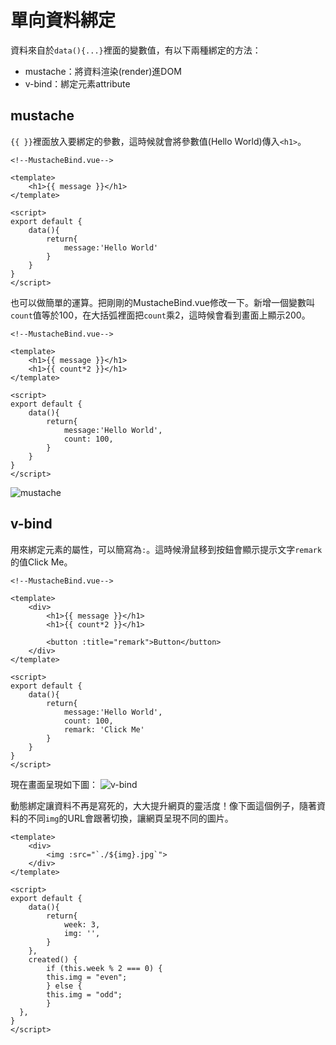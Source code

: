 # 單向資料綁定
資料來自於`data(){...}`裡面的變數值，有以下兩種綁定的方法：
- mustache：將資料渲染(render)進DOM
- v-bind：綁定元素attribute

## mustache
`{{ }}`裡面放入要綁定的參數，這時候就會將參數值(Hello World)傳入`<h1>`。
```vue
<!--MustacheBind.vue-->

<template>
    <h1>{{ message }}</h1>
</template>

<script>
export default {
    data(){
        return{
            message:'Hello World'
        }
    }
}
</script>
```
也可以做簡單的運算。把剛剛的MustacheBind.vue修改一下。新增一個變數叫`count`值等於100，在大括弧裡面把`count`乘2，這時候會看到畫面上顯示200。
```vue
<!--MustacheBind.vue-->

<template>
    <h1>{{ message }}</h1>
    <h1>{{ count*2 }}</h1>
</template>

<script>
export default {
    data(){
        return{
            message:'Hello World',
            count: 100,
        }
    }
}
</script>
```
![mustache](https://github.com/PeggyHsiao/Vue-Notes/blob/master/basic/mustache.JPG)
## v-bind 
用來綁定元素的屬性，可以簡寫為`:`。這時候滑鼠移到按鈕會顯示提示文字`remark`的值Click Me。
```vue
<!--MustacheBind.vue-->

<template>
    <div>
        <h1>{{ message }}</h1>
        <h1>{{ count*2 }}</h1>

        <button :title="remark">Button</button>
    </div>
</template>

<script>
export default {
    data(){
        return{
            message:'Hello World',
            count: 100,
            remark: 'Click Me'
        }
    }
}
</script>
```
現在畫面呈現如下圖：
![v-bind](https://github.com/PeggyHsiao/Vue-Notes/blob/master/basic/bind.JPG)  

動態綁定讓資料不再是寫死的，大大提升網頁的靈活度！像下面這個例子，隨著資料的不同`img`的URL會跟著切換，讓網頁呈現不同的圖片。
```vue
<template>
    <div>
        <img :src="`./${img}.jpg`">
    </div>
</template>

<script>
export default {
    data(){
        return{
            week: 3,
            img: '',
        }
    },
    created() {
        if (this.week % 2 === 0) {
        this.img = "even";
        } else {
        this.img = "odd";
        }
  },
}
</script>
```
